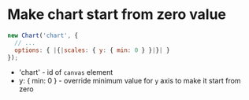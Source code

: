 # Make chart start from zero value

```javascript
new Chart('chart', {
  // ...
  options: { |{|scales: { y: { min: 0 } }|}| }
});
```

- 'chart' - id of ```canvas``` element
- y: { min: 0 } - override minimum value for ```y``` axis to make it start from zero

